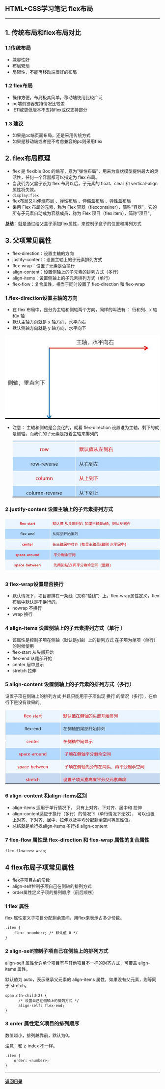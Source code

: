 ## HTML+CSS学习笔记 flex布局

---

## 1. 传统布局和flex布局对比

### 1.1传统布局

+ 兼容性好
+ 布局繁琐
+ 局限性，不能再移动端很好的布局

### 1.2 flex布局

+ 操作方便，布局极其简单，移动端使用比较广泛
+ pc端浏览器支持情况比较差
+ IE11或更低版本不支持flex或仅支持部分

### 1.3 建议

+  如果是pc端页面布局，还是采用传统方式
+  如果是移动端或者是不考虑兼容的pc则采用flex



## 2. flex布局原理

+ flex 是 flexible Box 的缩写，意为"弹性布局"，用来为盒状模型提供最大的灵活性，任何一个容器都可以指定为 flex 布局。
+ 当我们为父盒子设为 flex 布局以后，子元素的 float、clear 和 vertical-align 属性将失效。
+ `display:flex`
+ flex布局又叫伸缩布局 、弹性布局 、伸缩盒布局 、弹性盒布局 
+ 采用 Flex 布局的元素，称为 Flex 容器（flexcontainer），简称"容器"。它的所有子元素自动成为容器成员，称为 Flex 项目（flex
  item），简称"项目"。

**总结**：就是通过给父盒子添加flex属性，来控制子盒子的位置和排列方式



## 3. 父项常见属性

+ flex-direction：设置主轴的方向
+ justify-content：设置主轴上的子元素排列方式
+ flex-wrap：设置子元素是否换行  
+ align-content：设置侧轴上的子元素的排列方式（多行）
+ align-items：设置侧轴上的子元素排列方式（单行）
+ flex-flow：复合属性，相当于同时设置了 flex-direction 和 flex-wrap

### 1.flex-direction设置主轴的方向

+ 在 flex 布局中，是分为主轴和侧轴两个方向，同样的叫法有 ： 行和列、x 轴和y 轴
+ 默认主轴方向就是 x 轴方向，水平向右
+ 默认侧轴方向就是 y 轴方向，水平向下

<img src="./img/1/1.jpg">

+ 注意： 主轴和侧轴是会变化的，就看 flex-direction 设置谁为主轴，剩下的就是侧轴。而我们的子元素是跟着主轴来排列的

  <img src="./img/1/2.jpg">

  

###  2.justify-content 设置主轴上的子元素排列方式

<img src="./img/1/3.jpg">

### 3 flex-wrap设置是否换行

+ 默认情况下，项目都排在一条线（又称”轴线”）上。flex-wrap属性定义，flex布局中默认是不换行的。
+ nowrap 不换行
+ wrap 换行

### 4 align-items 设置侧轴上的子元素排列方式（单行 ）

+ 该属性是控制子项在侧轴（默认是y轴）上的排列方式  在子项为单项（单行）的时候使用
+ flex-start 从头部开始
+ flex-end 从尾部开始
+ center 居中显示
+ stretch 拉伸

### 5 align-content  设置侧轴上的子元素的排列方式（多行）

设置子项在侧轴上的排列方式 并且只能用于子项出现 换行 的情况（多行），在单行下是没有效果的。

<img src="./img/1/4.jpg">



### 6 align-content 和align-items区别

+ align-items  适用于单行情况下， 只有上对齐、下对齐、居中和 拉伸
+ align-content适应于换行（多行）的情况下（单行情况下无效）， 可以设置 上对齐、下对齐、居中、拉伸以及平均分配剩余空间等属性值。 
+ 总结就是单行找align-items  多行找 align-content

### 7 flex-flow 属性是 flex-direction 和 flex-wrap 属性的复合属性

```
flex-flow:row wrap;
```





## 4 flex布局子项常见属性

+ flex子项目占的份数
+ align-self控制子项自己在侧轴的排列方式
+ order属性定义子项的排列顺序（前后顺序）

### 1  flex 属性

flex 属性定义子项目分配剩余空间，用flex来表示占多少份数。

```
.item {
    flex: <number>; /* 默认值 0 */
}

```

### 2 align-self控制子项自己在侧轴上的排列方式

align-self 属性允许单个项目有与其他项目不一样的对齐方式，可覆盖 align-items 属性。

默认值为 auto，表示继承父元素的 align-items 属性，如果没有父元素，则等同于 stretch。

````
span:nth-child(2) {
      /* 设置自己在侧轴上的排列方式 */
      align-self: flex-end;
}

````

### 3 order 属性定义项目的排列顺序

数值越小，排列越靠前，默认为0。

注意：和 z-index 不一样。

```
.item {
    order: <number>;
}
```





---

#### [返回目录](./)









